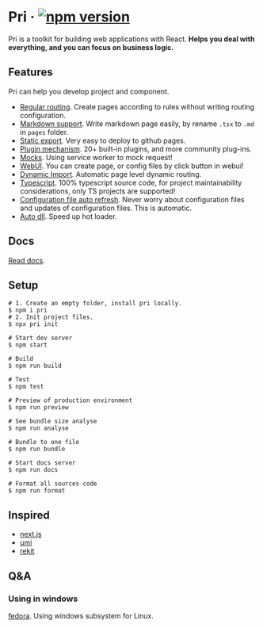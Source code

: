 # Pri &middot; [![npm version](https://img.shields.io/npm/v/pri.svg?style=flat-square)](https://www.npmjs.com/package/pri)

Pri is a toolkit for building web applications with React. **Helps you deal with everything, and you can focus on business logic.**

## Features

Pri can help you develop project and component.

- [Regular routing](https://prijs.github.io/pri-docs/project/pages/). Create pages according to rules without writing routing configuration.
- [Markdown support](https://prijs.github.io/pri-docs/project/markdown-page/). Write markdown page easily, by rename `.tsx` to `.md` in `pages` folder.
- [Static export](https://prijs.github.io/pri-docs/project/deploy-to-github-pages/). Very easy to deploy to github pages.
- [Plugin mechanism](https://prijs.github.io/pri-docs/plugin/). 20+ built-in plugins, and more community plug-ins.
- [Mocks](https://prijs.github.io/pri-docs/project/mock-request/). Using service worker to mock request!
- [WebUI](https://prijs.github.io/pri-docs/project/webui/). You can create page, or config files by click button in webui!
- [Dynamic Import](https://prijs.github.io/pri-docs/project/dynamic-import/). Automatic page level dynamic routing.
- [Typescript](https://prijs.github.io/pri-docs/project/typescript/). 100% typescript source code, for project maintainability considerations, only TS projects are supported!
- [Configuration file auto refresh](https://prijs.github.io/pri-docs/project/project-files/). Never worry about configuration files and updates of configuration files. This is automatic.
- [Auto dll](https://prijs.github.io/pri-docs/project/auto-dlls/). Speed up hot loader.

## Docs

[Read docs](https://prijs.github.io/pri-docs/).

## Setup

```shell
# 1. Create an empty folder, install pri locally.
$ npm i pri
# 2. Init project files.
$ npx pri init

# Start dev server
$ npm start

# Build
$ npm run build

# Test
$ npm test

# Preview of production environment
$ npm run preview

# See bundle size analyse
$ npm run analyse

# Bundle to one file
$ npm run bundle

# Start docs server
$ npm run docs

# Format all sources code
$ npm run format
```

## Inspired

- [next.js](https://github.com/zeit/next.js)
- [umi](https://github.com/umijs/umi)
- [rekit](https://github.com/supnate/rekit)

## Q&A

### Using in windows

[fedora](https://getfedora.org/). Using windows subsystem for Linux.
